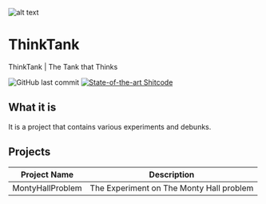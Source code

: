 ![alt text](https://i.imgur.com/4Qk2bs9.png "ThinkTank Logo")

# ThinkTank
ThinkTank | The Tank that Thinks

![GitHub last commit](https://img.shields.io/github/last-commit/nat236919/ThinkTank)
[![State-of-the-art Shitcode](https://img.shields.io/static/v1?label=State-of-the-art&message=Shitcode&color=7B5804)](https://github.com/trekhleb/state-of-the-art-shitcode)

## What it is
It is a project that contains various experiments and debunks.

## Projects
|  Project Name                |                       Description                              |
| ---------------------------- | -------------------------------------------------------------- |
| MontyHallProblem             | The Experiment on The Monty Hall problem                       |
